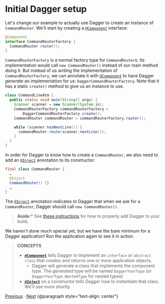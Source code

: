 # Initial Dagger setup

Let's change our example to actually use Dagger to create an instance of
`CommandRouter`. We'll start by creating a [`@Component`] interface:

```java
@Component
interface CommandRouterFactory {
  CommandRouter router();
}
```

`CommandRouterFactory` is a normal factory type for `CommandRouter`s. Its
implementation would call `new CommandRouter()` instead of our main method doing
it. But instead of us writing the implementation of `CommandRouterFactory`, we
can annotate it with [`@Component`] to have Dagger _generate_ an implementation
for us: `DaggerCommandRouterFactory`. Note that it has a static `create()`
method to give us an instance to use.

```java
class CommandLineAtm {
  public static void main(String[] args) {
    Scanner scanner = new Scanner(System.in);
    CommandRouterFactory commandRouterFactory =
        DaggerCommandRouterFactory.create();
    CommandRouter commandRouter = commandRouterFactory.router();

    while (scanner.hasNextLine()) {
      commandRouter.route(scanner.nextLine());
    }
  }
}
```

In order for Dagger to know how to create a `CommandRouter`, we also need to add
an [`@Inject`] annotation to its constructor:

```java
final class CommandRouter {
  …
  @Inject
  CommandRouter() {}
  …
}
```

The [`@Inject`] annotation indicates to Dagger that when we ask for a
`CommandRouter`, Dagger should call `new CommandRouter()`.

> **Aside:*** See [these instructions] for how to properly add Dagger to your
> build.

[these instructions]: https://github.com/google/dagger#installation

We haven't done much special yet, but we have the bare minimum for a Dagger
application! Run the application again to see it in action.

> **CONCEPTS**
>
> *   **[`@Component`]** tells Dagger to implement an `interface` or `abstract
>     class` that creates and returns one or more application objects.
>     *   Dagger will generate a class that implements the component type. The
>         generated type will be named `DaggerYourType` (or
>         `DaggerYourType_NestedType` for nested types)
> *   **[`@Inject`]** on a constructor tells Dagger how to instantiate that
>     class. We'll see more shortly.

[Previous](01-setup) · [Next](03-first-command)
{@paragraph style="text-align: center"}

[`@Component`]: https://dagger.dev/api/latest/dagger/Component.html
[`@Inject`]: http://docs.oracle.com/javaee/7/api/javax/inject/Inject.html
